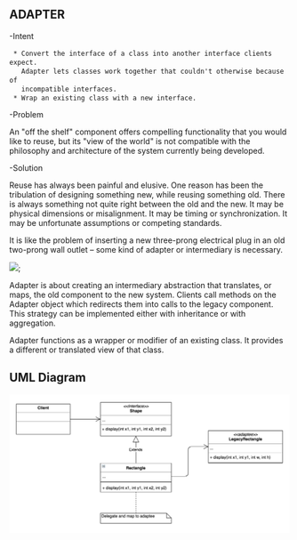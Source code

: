 ADAPTER
-------
    
-Intent

     * Convert the interface of a class into another interface clients expect. 
       Adapter lets classes work together that couldn't otherwise because of 
       incompatible interfaces.
     * Wrap an existing class with a new interface.

-Problem

   An "off the shelf" component offers compelling functionality that you would like 
   to reuse, but its "view of the world" is not compatible with the philosophy and
   architecture of the system currently being developed.
    
-Solution

   Reuse has always been painful and elusive. One reason has been the tribulation of
   designing something new, while reusing something old. There is always something 
   not quite right between the old and the new. It may be physical dimensions or 
   misalignment. It may be timing or synchronization. It may be unfortunate assumptions
   or competing standards.
    
   It is like the problem of inserting a new three-prong electrical plug in an old 
   two-prong wall outlet – some kind of adapter or intermediary is necessary.
    
![](../screenshots/Adapter_realexample.svg);
    
    
   Adapter is about creating an intermediary abstraction that translates, or maps,
   the old component to the new system. Clients call methods on the Adapter object
   which redirects them into calls to the legacy component. This strategy can be 
   implemented either with inheritance or with aggregation.
    
   Adapter functions as a wrapper or modifier of an existing class. It provides a different 
   or translated view of that class.

UML Diagram
-----------
![](../screenshots/adapter.png)

